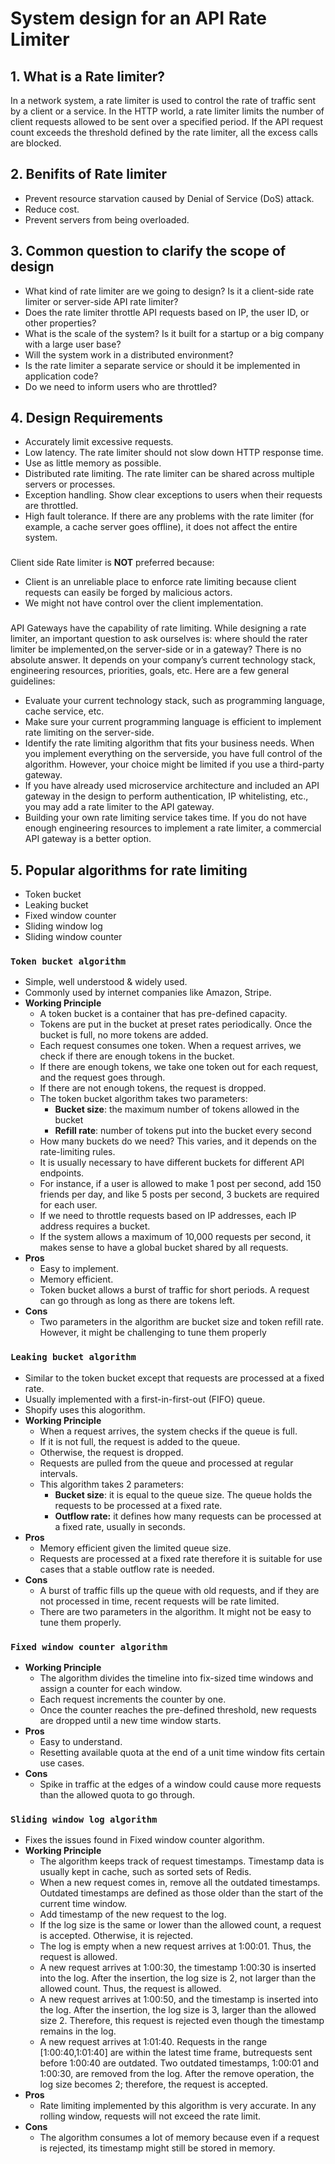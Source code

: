# System design for an API Rate Limiter

## 1. What is a Rate limiter?
In a network system, a rate limiter is used to control the rate of traffic sent by a client or a service. In the HTTP world, a rate limiter limits the number of client requests allowed to be sent over a specified period. If the API request count exceeds the threshold defined by the rate limiter, all the excess calls are blocked.

## 2. Benifits of Rate limiter
- Prevent resource starvation caused by Denial of Service (DoS) attack.
- Reduce cost.
- Prevent servers from being overloaded.

## 3. Common question to clarify the scope of design
- What kind of rate limiter are we going to design? Is it a client-side rate limiter or server-side API rate limiter?
- Does the rate limiter throttle API requests based on IP, the user ID, or other properties?
- What is the scale of the system? Is it built for a startup or a big company with a large user base?
- Will the system work in a distributed environment?
- Is the rate limiter a separate service or should it be implemented in application code?
- Do we need to inform users who are throttled?

## 4. Design Requirements
- Accurately limit excessive requests.
- Low latency. The rate limiter should not slow down HTTP response time.
- Use as little memory as possible.
- Distributed rate limiting. The rate limiter can be shared across multiple servers or processes.
- Exception handling. Show clear exceptions to users when their requests are throttled.
- High fault tolerance. If there are any problems with the rate limiter (for example, a cache server goes offline), it does not affect the entire system.

###
Client side Rate limiter is **NOT** preferred because:
- Client is an unreliable place to enforce rate limiting because client requests can easily be forged by malicious actors.
- We might not have control over the client implementation.

###
API Gateways have the capability of rate limiting. 
While designing a rate limiter, an important question to ask ourselves is: 
where should the rater limiter be implemented,on the server-side or in a gateway? 
There is no absolute answer. It depends on your company’s current technology stack, engineering resources, priorities, goals, etc. 
Here are a few general guidelines:
- Evaluate your current technology stack, such as programming language, cache service, etc.
- Make sure your current programming language is efficient to implement rate limiting on the server-side.
- Identify the rate limiting algorithm that fits your business needs. When you implement everything on the serverside, you have full control of the algorithm. However, your choice might be limited if you use a third-party gateway.
- If you have already used microservice architecture and included an API gateway in the design to perform authentication, IP whitelisting, etc., you may add a rate limiter to the API gateway.
- Building your own rate limiting service takes time. If you do not have enough engineering resources to implement a rate limiter, a commercial API gateway is a better option.


## 5. Popular algorithms for rate limiting
- Token bucket
- Leaking bucket
- Fixed window counter
- Sliding window log
- Sliding window counter

### `Token bucket algorithm`
- Simple, well understood & widely used.
- Commonly used by internet companies like Amazon, Stripe.
- **Working Principle**
  - A token bucket is a container that has pre-defined capacity. 
  - Tokens are put in the bucket at preset rates periodically. Once the bucket is full, no more tokens are added.
  - Each request consumes one token. When a request arrives, we check if there are enough tokens in the bucket.
  - If there are enough tokens, we take one token out for each request, and the request goes through.
  - If there are not enough tokens, the request is dropped.
  - The token bucket algorithm takes two parameters:
    - **Bucket size**: the maximum number of tokens allowed in the bucket
    - **Refill rate**: number of tokens put into the bucket every second
  - How many buckets do we need? This varies, and it depends on the rate-limiting rules.
  - It is usually necessary to have different buckets for different API endpoints.
  - For instance, if a user is allowed to make 1 post per second, add 150 friends per day, and like 5 posts per second, 3 buckets are required for each user.
  - If we need to throttle requests based on IP addresses, each IP address requires a bucket.
  - If the system allows a maximum of 10,000 requests per second, it makes sense to have a global bucket shared by all requests.
- **Pros**
  - Easy to implement.
  - Memory efficient.
  - Token bucket allows a burst of traffic for short periods. A request can go through as long as there are tokens left.
- **Cons**
  - Two parameters in the algorithm are bucket size and token refill rate. However, it might be challenging to tune them properly

### `Leaking bucket algorithm`
- Similar to the token bucket except that requests are processed at a fixed rate.
- Usually implemented with a first-in-first-out (FIFO) queue.
- Shopify uses this alogorithm.
- **Working Principle**
  - When a request arrives, the system checks if the queue is full.
  - If it is not full, the request is added to the queue.
  - Otherwise, the request is dropped.
  - Requests are pulled from the queue and processed at regular intervals.
  - This algorithm takes 2 parameters:
    - **Bucket size**: it is equal to the queue size. The queue holds the requests to be processed at a fixed rate.
    - **Outflow rate:** it defines how many requests can be processed at a fixed rate, usually in seconds.
- **Pros**
  - Memory efficient given the limited queue size.
  - Requests are processed at a fixed rate therefore it is suitable for use cases that a stable outflow rate is needed.
- **Cons**
  - A burst of traffic fills up the queue with old requests, and if they are not processed in time, recent requests will be rate limited.
  - There are two parameters in the algorithm. It might not be easy to tune them properly.

### `Fixed window counter algorithm`
- **Working Principle**
  - The algorithm divides the timeline into fix-sized time windows and assign a counter for each window.
  - Each request increments the counter by one.
  - Once the counter reaches the pre-defined threshold, new requests are dropped until a new time window starts.
- **Pros**
  - Easy to understand.
  - Resetting available quota at the end of a unit time window fits certain use cases.
- **Cons**
  - Spike in traffic at the edges of a window could cause more requests than the allowed quota to go through.

### `Sliding window log algorithm`
- Fixes the issues found in Fixed window counter algorithm.
- **Working Principle**
  - The algorithm keeps track of request timestamps. Timestamp data is usually kept in cache, such as sorted sets of Redis.
  - When a new request comes in, remove all the outdated timestamps. Outdated timestamps are defined as those older than the start of the current time window.
  - Add timestamp of the new request to the log.
  - If the log size is the same or lower than the allowed count, a request is accepted. Otherwise, it is rejected.
  - The log is empty when a new request arrives at 1:00:01. Thus, the request is allowed.
  - A new request arrives at 1:00:30, the timestamp 1:00:30 is inserted into the log. After the insertion, the log size is 2, not larger than the allowed count. Thus, the request is allowed.
  - A new request arrives at 1:00:50, and the timestamp is inserted into the log. After the insertion, the log size is 3, larger than the allowed size 2. Therefore, this request is rejected even though the timestamp remains in the log.
  - A new request arrives at 1:01:40. Requests in the range [1:00:40,1:01:40] are within the latest time frame, butrequests sent before 1:00:40 are outdated. Two outdated timestamps, 1:00:01 and 1:00:30, are removed from the log. After the remove operation, the log size becomes 2; therefore, the request is accepted.
- **Pros**
  - Rate limiting implemented by this algorithm is very accurate. In any rolling window, requests will not exceed the rate limit.
- **Cons**
  - The algorithm consumes a lot of memory because even if a request is rejected, its timestamp might still be stored in memory.
